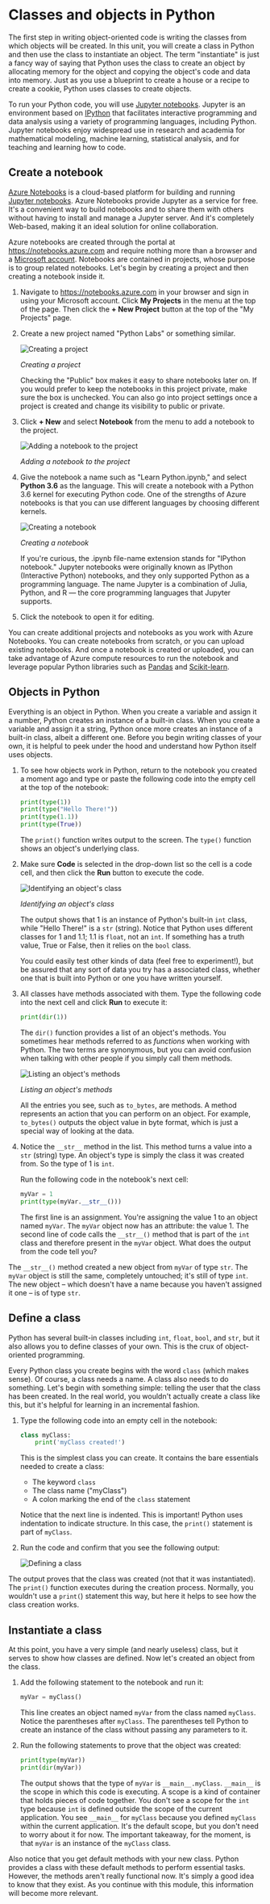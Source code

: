 # Classes and objects in Python

The first step in writing object-oriented code is writing the classes from which objects will be created. In this unit, you will create a class in Python and then use the class to instantiate an object. The term "instantiate" is just a fancy way of saying that Python uses the class to create an object by allocating memory for the object and copying the object's code and data into memory. Just as you use a blueprint to create a house or a recipe to create a cookie, Python uses classes to create objects.

To run your Python code, you will use [Jupyter notebooks](https://jupyter.org/). Jupyter is an environment based on [IPython](https://ipython.org/) that facilitates interactive programming and data analysis using a variety of programming languages, including Python. Jupyter notebooks enjoy widespread use in research and academia for mathematical modeling, machine learning, statistical analysis, and for teaching and learning how to code.

## Create a notebook

[Azure Notebooks](https://blogs.msdn.microsoft.com/uk_faculty_connection/2017/06/10/guide-to-the-microsoft-azure-notebooks-for-students/) is a cloud-based platform for building and running [Jupyter notebooks](http://jupyter.org/). Azure Notebooks provide Jupyter as a service for free. It's a convenient way to build notebooks and to share them with others without having to install and manage a Jupyter server. And it's completely Web-based, making it an ideal solution for online collaboration.

Azure notebooks are created through the portal at https://notebooks.azure.com and require nothing more than a browser and a [Microsoft account](https://account.microsoft.com/account). Notebooks are contained in projects, whose purpose is to group related notebooks. Let's begin by creating a project and then creating a notebook inside it.

1. Navigate to https://notebooks.azure.com in your browser and sign in using your Microsoft account. Click **My Projects** in the menu at the top of the page. Then click the **+ New Project** button at the top of the "My Projects" page.

1. Create a new project named "Python Labs" or something similar.

	![Creating a project](media/add-project.png)

	_Creating a project_

	Checking the "Public" box makes it easy to share notebooks later on. If you would prefer to keep the notebooks in this project private, make sure the box is unchecked. You can also go into project settings once a project is created and change its visibility to public or private.  

1. Click **+ New** and select **Notebook** from the menu to add a notebook to the project.

	![Adding a notebook to the project](media/add-notebook-1.png)

	_Adding a notebook to the project_

1. Give the notebook a name such as "Learn Python.ipynb," and select **Python 3.6** as the language. This will create a notebook with a Python 3.6 kernel for executing Python code. One of the strengths of Azure notebooks is that you can use different languages by choosing different kernels.

	![Creating a notebook](media/add-notebook-2.png)

	_Creating a notebook_

	If you're curious, the .ipynb file-name extension stands for "IPython notebook." Jupyter notebooks were originally known as IPython (Interactive Python) notebooks, and they only supported Python as a programming language. The name Jupyter is a combination of Julia, Python, and R — the core programming languages that Jupyter supports.

1. Click the notebook to open it for editing.

You can create additional projects and notebooks as you work with Azure Notebooks. You can create notebooks from scratch, or you can upload existing notebooks. And once a notebook is created or uploaded, you can take advantage of Azure compute resources to run the notebook and leverage popular Python libraries such as [Pandas](https://pandas.pydata.org/) and [Scikit-learn](https://scikit-learn.org/stable/index.html).

## Objects in Python

Everything is an object in Python. When you create a variable and assign it a number, Python creates an instance of a built-in class. When you create a variable and assign it a string, Python once more creates an instance of a built-in class, albeit a different one. Before you begin writing classes of your own, it is helpful to peek under the hood and understand how Python itself uses objects.

1. To see how objects work in Python, return to the notebook you created a moment ago and type or paste the following code into the empty cell at the top of the notebook:

	```python
	print(type(1))
	print(type("Hello There!"))
	print(type(1.1))
	print(type(True))
	```

	The `print()` function writes output to the screen. The `type()` function shows an object's underlying class.

1. Make sure **Code** is selected in the drop-down list so the cell is a code cell, and then click the **Run** button to execute the code.

	![Identifying an object's class](media/run-cell-1.png)
	
	_Identifying an object's class_

	The output shows that 1 is an instance of Python's built-in `int` class, while "Hello There!" is a `str` (string). Notice that Python uses different classes for 1 and 1.1; 1.1 is `float`, not an `int`. If something has a truth value, True or False, then it relies on the `bool` class.

	You could easily test other kinds of data (feel free to experiment!), but be assured that any sort of data you try has a associated class, whether one that is built into Python or one you have written yourself.

1. All classes have methods associated with them. Type the following code into the next cell and click **Run** to execute it:

	```python
	print(dir(1))
	```

	The `dir()` function provides a list of an object's methods. You sometimes hear methods referred to as *functions* when working with Python. The two terms are synonymous, but you can avoid confusion when talking with other people if you simply call them methods. 

	![Listing an object's methods](media/run-cell-2.png)
	
	_Listing an object's methods_

	All the entries you see, such as `to_bytes`, are methods. A method represents an action that you can perform on an object. For example, `to_bytes()` outputs the object value in byte format, which is just a special way of looking at the data.

1. Notice the `__str__` method in the list. This method turns a value into a `str` (string) type. An object's type is simply the class it was created from. So the type of 1 is `int`.

	Run the following code in the notebook's next cell:

	```python
	myVar = 1
	print(type(myVar.__str__()))
	```

	The first line is an assignment. You're assigning the value 1 to an object named `myVar`. The `myVar` object now has an attribute: the value 1. The second line of code calls the `__str__()` method that is part of the `int` class and therefore present in the `myVar` object. What does the output from the code tell you?

The `__str__()` method created a new object from `myVar` of type `str`. The `myVar` object is still the same, completely untouched; it's still of type `int`. The new object – which doesn't have a name because you haven't assigned it one – is of type `str`.

## Define a class

Python has several built-in classes including `int`, `float`, `bool`, and `str`, but it also allows you to define classes of your own. This is the crux of object-oriented programming.

Every Python class you create begins with the word `class` (which makes sense). Of course, a class needs a name. A class also needs to do something. Let's begin with something simple: telling the user that the class has been created. In the real world, you wouldn't actually create a class like this, but it's helpful for learning in an incremental fashion.

1. Type the following code into an empty cell in the notebook:

	```python
	class myClass:
	    print('myClass created!')
	```

	This is the simplest class you can create. It contains the bare essentials needed to create a class:

	- The keyword `class`
	- The class name ("myClass")
	- A colon marking the end of the `class` statement

	Notice that the next line is indented. This is important! Python uses indentation to indicate structure. In this case, the `print()` statement is part of `myClass`.

1. Run the code and confirm that you see the following output:

	![Defining a class](media/run-cell-3.png)
	
The output proves that the class was created (not that it was instantiated). The `print()` function executes during the creation process. Normally, you wouldn't use a `print(`) statement this way, but here it helps to see how the class creation works.

## Instantiate a class

At this point, you have a very simple (and nearly useless) class, but it serves to show how classes are defined. Now let's created an object from the class.

1. Add the following statement to the notebook and run it:

	```python
	myVar = myClass()
	```

	This line creates an object named `myVar` from the class named `myClass`. Notice the parentheses after `myClass`. The parentheses tell Python to create an instance of the class without passing any parameters to it.

1. Run the following statements to prove that the object was created:

	```python
	print(type(myVar))
	print(dir(myVar))
	```

	The output shows that the type of `myVar` is `__main__.myClass`. `__main__` is the scope in which this code is executing. A scope is a kind of container that holds pieces of code together. You don't see a scope for the `int` type because `int` is defined outside the scope of the current application. You see `__main__` for `myClass` because you defined `myClass` within the current application. It's the default scope, but you don't need to worry about it for now. The important takeaway, for the moment, is that `myVar` is an instance of the `myClass` class.

Also notice that you get default methods with your new class. Python provides a class with these default methods to perform essential tasks. However, the methods aren't really functional now. It's simply a good idea to know that they exist. As you continue with this module, this information will become more relevant.